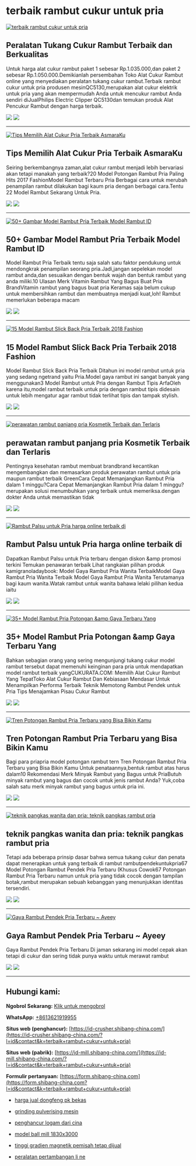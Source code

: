 # terbaik rambut cukur untuk pria

<a href="https://swt.shibang-china.com/?l=id&img&k=terbaik+rambut+cukur+untuk+pria" target="_blank">![terbaik rambut cukur untuk pria](http://static.shibang-china.com/all-800x300/1291.jpg)</a>

## Peralatan Tukang Cukur Rambut Terbaik dan Berkualitas
Untuk harga alat cukur rambut paket 1 sebesar Rp.1.035.000,dan paket 2 sebesar Rp.1.050.000.Demikianlah persembahan Toko Alat Cukur Rambut online yang menyediakan peralatan tukang cukur rambut.Terbaik rambut cukur untuk pria produsen mesinQC5130,merupakan alat cukur elektrik untuk pria yang akan mempermudah Anda untuk mencukur rambut Anda sendiri diJualPhilips Electric Clipper QC5130dan temukan produk Alat Pencukur Rambut dengan harga terbaik.


<a href="https://whatsapp.shibangsoft.com/WhatsApp.php" target="_blank" title="WhatsApp">![](http://static.shibang-china.com/icon/whatsapp.png)</a> <a href="https://swt.shibang-china.com/?l=id&icon&k=terbaik+rambut+cukur+untuk+pria" target="_blank">![](http://static.shibang-china.com/icon/chat-id.png)</a>

---

<a href="https://swt.shibang-china.com/?l=id&img&k=terbaik+rambut+cukur+untuk+pria" target="_blank">![Tips Memilih Alat Cukur Pria Terbaik AsmaraKu](http://static.shibang-china.com/all-800x300/851.jpg)</a>

## Tips Memilih Alat Cukur Pria Terbaik AsmaraKu
Seiring berkembangnya zaman,alat cukur rambut menjadi lebih bervariasi akan tetapi manakah yang terbaik?20 Model Potongan Rambut Pria Paling Hits 2017 FashionModel Rambut Terbaru Pria Berbagai cara untuk merubah penampilan rambut dilakukan bagi kaum pria dengan berbagai cara.Tentu 22 Model Rambut Sekarang Untuk Pria.


<a href="https://whatsapp.shibangsoft.com/WhatsApp.php" target="_blank" title="WhatsApp">![](http://static.shibang-china.com/icon/whatsapp.png)</a> <a href="https://swt.shibang-china.com/?l=id&icon&k=terbaik+rambut+cukur+untuk+pria" target="_blank">![](http://static.shibang-china.com/icon/chat-id.png)</a>

---

<a href="https://swt.shibang-china.com/?l=id&img&k=terbaik+rambut+cukur+untuk+pria" target="_blank">![50+ Gambar Model Rambut Pria Terbaik Model Rambut ID](http://static.shibang-china.com/all-800x300/775.jpg)</a>

## 50+ Gambar Model Rambut Pria Terbaik Model Rambut ID
Model Rambut Pria Terbaik tentu saja salah satu faktor pendukung untuk mendongkrak penampilan seorang pria.Jadi,jangan sepelekan model rambut anda,dan sesuaikan dengan bentuk wajah dan bentuk rambut yang anda miliki.10 Ulasan Merk Vitamin Rambut Yang Bagus Buat Pria BrandVitamin rambut yang bagus buat pria Keramas saja belum cukup untuk membersihkan rambut dan membuatnya menjadi kuat,loh! Rambut memerlukan beberapa macam


<a href="https://whatsapp.shibangsoft.com/WhatsApp.php" target="_blank" title="WhatsApp">![](http://static.shibang-china.com/icon/whatsapp.png)</a> <a href="https://swt.shibang-china.com/?l=id&icon&k=terbaik+rambut+cukur+untuk+pria" target="_blank">![](http://static.shibang-china.com/icon/chat-id.png)</a>

---

<a href="https://swt.shibang-china.com/?l=id&img&k=terbaik+rambut+cukur+untuk+pria" target="_blank">![15 Model Rambut Slick Back Pria Terbaik 2018 Fashion](http://static.shibang-china.com/all-800x300/1387.jpg)</a>

## 15 Model Rambut Slick Back Pria Terbaik 2018 Fashion
Model Rambut Slick Back Pria Terbaik Ditahun ini model rambut untuk pria yang sedang ngetrand yaitu Pria.Model gaya rambut ini sangat banyak yang menggunakan3 Model Rambut untuk Pria dengan Rambut Tipis ArfaOleh karena itu,model rambut terbaik untuk pria dengan rambut tipis didesain untuk lebih mengatur agar rambut tidak terlihat tipis dan tampak stylish.


<a href="https://whatsapp.shibangsoft.com/WhatsApp.php" target="_blank" title="WhatsApp">![](http://static.shibang-china.com/icon/whatsapp.png)</a> <a href="https://swt.shibang-china.com/?l=id&icon&k=terbaik+rambut+cukur+untuk+pria" target="_blank">![](http://static.shibang-china.com/icon/chat-id.png)</a>

---

<a href="https://swt.shibang-china.com/?l=id&img&k=terbaik+rambut+cukur+untuk+pria" target="_blank">![perawatan rambut panjang pria Kosmetik Terbaik dan Terlaris](http://static.shibang-china.com/all-800x300/998.jpg)</a>

## perawatan rambut panjang pria Kosmetik Terbaik dan Terlaris
Pentingnya kesehatan rambut membuat brandbrand kecantikan mengembangkan dan memasarkan produk perawatan rambut untuk pria maupun rambut terbaik GreenCara Cepat Memanjangkan Rambut Pria dalam 1 minggu?Cara Cepat Memanjangkan Rambut Pria dalam 1 minggu? merupakan solusi menumbuhkan yang terbaik untuk memeriksa.dengan dokter Anda untuk memastikan tidak


<a href="https://whatsapp.shibangsoft.com/WhatsApp.php" target="_blank" title="WhatsApp">![](http://static.shibang-china.com/icon/whatsapp.png)</a> <a href="https://swt.shibang-china.com/?l=id&icon&k=terbaik+rambut+cukur+untuk+pria" target="_blank">![](http://static.shibang-china.com/icon/chat-id.png)</a>

---

<a href="https://swt.shibang-china.com/?l=id&img&k=terbaik+rambut+cukur+untuk+pria" target="_blank">![Rambut Palsu untuk Pria harga online terbaik di](http://static.shibang-china.com/all-800x300/1385.jpg)</a>

## Rambut Palsu untuk Pria harga online terbaik di
Dapatkan Rambut Palsu untuk Pria terbaru dengan diskon &amp promosi terkini Temukan penawaran terbaik Lihat rangkaian pilihan produk kamigranoladaybook: Model Gaya Rambut Pria Wanita TerbaikModel Gaya Rambut Pria Wanita Terbaik Model Gaya Rambut Pria Wanita Terutamanya bagi kaum wanita.Watak rambut untuk wanita bahawa lelaki pilihan kedua iaitu


<a href="https://whatsapp.shibangsoft.com/WhatsApp.php" target="_blank" title="WhatsApp">![](http://static.shibang-china.com/icon/whatsapp.png)</a> <a href="https://swt.shibang-china.com/?l=id&icon&k=terbaik+rambut+cukur+untuk+pria" target="_blank">![](http://static.shibang-china.com/icon/chat-id.png)</a>

---

<a href="https://swt.shibang-china.com/?l=id&img&k=terbaik+rambut+cukur+untuk+pria" target="_blank">![35+ Model Rambut Pria Potongan &amp Gaya Terbaru Yang](http://static.shibang-china.com/all-800x300/51.jpg)</a>

## 35+ Model Rambut Pria Potongan &amp Gaya Terbaru Yang
Bahkan sebagian orang yang sering mengunjungi tukang cukur model rambut tersebut dapat memenuhi keinginan para pria untuk mendapatkan model rambut terbaik yangCUKURATA.COM: Memilih Alat Cukur Rambut Yang TepatToko Alat Cukur Rambut Dan Kebiasaan Mendasar Untuk Menampilkan Performa Terbaik Teknik Memotong Rambut Pendek untuk Pria Tips Menajamkan Pisau Cukur Rambut


<a href="https://whatsapp.shibangsoft.com/WhatsApp.php" target="_blank" title="WhatsApp">![](http://static.shibang-china.com/icon/whatsapp.png)</a> <a href="https://swt.shibang-china.com/?l=id&icon&k=terbaik+rambut+cukur+untuk+pria" target="_blank">![](http://static.shibang-china.com/icon/chat-id.png)</a>

---

<a href="https://swt.shibang-china.com/?l=id&img&k=terbaik+rambut+cukur+untuk+pria" target="_blank">![Tren Potongan Rambut Pria Terbaru yang Bisa Bikin Kamu](http://static.shibang-china.com/all-800x300/760.jpg)</a>

## Tren Potongan Rambut Pria Terbaru yang Bisa Bikin Kamu
Bagi para priapria model potongan rambut tern Tren Potongan Rambut Pria Terbaru yang Bisa Bikin Kamu Untuk penataannya,bentuk rambut atas harus dalam10 Rekomendasi Merk Minyak Rambut yang Bagus untuk PriaButuh minyak rambut yang bagus dan cocok untuk jenis rambut Anda? Yuk,coba salah satu merk minyak rambut yang bagus untuk pria ini.


<a href="https://whatsapp.shibangsoft.com/WhatsApp.php" target="_blank" title="WhatsApp">![](http://static.shibang-china.com/icon/whatsapp.png)</a> <a href="https://swt.shibang-china.com/?l=id&icon&k=terbaik+rambut+cukur+untuk+pria" target="_blank">![](http://static.shibang-china.com/icon/chat-id.png)</a>

---

<a href="https://swt.shibang-china.com/?l=id&img&k=terbaik+rambut+cukur+untuk+pria" target="_blank">![teknik pangkas wanita dan pria: teknik pangkas rambut pria](http://static.shibang-china.com/all-800x300/501.jpg)</a>

## teknik pangkas wanita dan pria: teknik pangkas rambut pria
Tetapi ada beberapa prinsip dasar bahwa semua tukang cukur dan penata dapat menerapkan untuk yang terbaik di rambut rambutpendekuntukpria67 Model Potongan Rambut Pendek Pria Terbaru (Khusus Cowok67 Potongan Rambut Pria Terbaru namun untuk pria yang tidak cocok dengan tampilan botak,rambut merupakan sebuah kebanggan yang menunjukkan identitas tersendiri.


<a href="https://whatsapp.shibangsoft.com/WhatsApp.php" target="_blank" title="WhatsApp">![](http://static.shibang-china.com/icon/whatsapp.png)</a> <a href="https://swt.shibang-china.com/?l=id&icon&k=terbaik+rambut+cukur+untuk+pria" target="_blank">![](http://static.shibang-china.com/icon/chat-id.png)</a>

---

<a href="https://swt.shibang-china.com/?l=id&img&k=terbaik+rambut+cukur+untuk+pria" target="_blank">![Gaya Rambut Pendek Pria Terbaru ~ Ayeey](http://static.shibang-china.com/all-800x300/1336.jpg)</a>

## Gaya Rambut Pendek Pria Terbaru ~ Ayeey
Gaya Rambut Pendek Pria Terbaru Di jaman sekarang ini model cepak akan tetapi di cukur dan sering tidak punya waktu untuk merawat rambut

<a href="https://whatsapp.shibangsoft.com/WhatsApp.php" target="_blank" title="WhatsApp">![](http://static.shibang-china.com/icon/whatsapp.png)</a> <a href="https://swt.shibang-china.com/?l=id&icon&k=terbaik+rambut+cukur+untuk+pria" target="_blank">![](http://static.shibang-china.com/icon/chat-id.png)</a>

---
## Hubungi kami:

**Ngobrol Sekarang:** [Klik untuk mengobrol](https://swt.shibang-china.com?l=id&contact&k=terbaik+rambut+cukur+untuk+pria)

**WhatsApp:**  [+8613621919955](https://whatsapp.shibangsoft.com/WhatsApp.php)

**Situs web (penghancur):** [https://id-crusher.shibang-china.com/](https://id-crusher.shibang-china.com/?l=id&contact&k=terbaik+rambut+cukur+untuk+pria)

**Situs web (pabrik):** [https://id-mill.shibang-china.com/](https://id-mill.shibang-china.com/?l=id&contact&k=terbaik+rambut+cukur+untuk+pria)

**Formulir pertanyaan:** [https://form.shibang-china.com](https://form.shibang-china.com?l=id&contact&k=terbaik+rambut+cukur+untuk+pria)

* [harga jual dongfeng pk bekas](../39/harga%20jual%20dongfeng%20pk%20bekas.md)

* [grinding pulverising mesin](../35/grinding%20pulverising%20mesin.md)

* [penghancur logam dari cina](../32/penghancur%20logam%20dari%20cina.md)

* [model ball mill 1830x3000](../31/model%20ball%20mill%201830x3000.md)

* [tinggi gradien magnetik pemisah tetap dijual](../34/tinggi%20gradien%20magnetik%20pemisah%20tetap%20dijual.md)

* [peralatan pertambangan li ne](../39/peralatan%20pertambangan%20li%20ne.md)